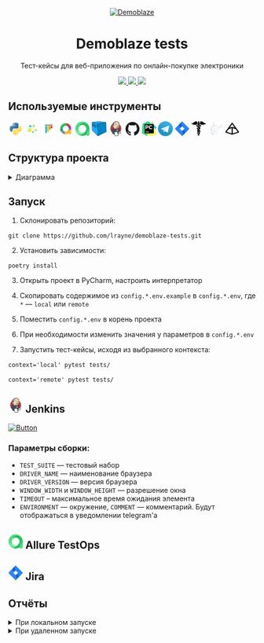 <p align="center">
  <a href="https://demoblaze.com">
  <picture>
<img alt="Demoblaze" src="https://demoblaze.com/favicon.ico" width="70" height="70">
    </picture>
  </a>
</p>
<h1 align="center">
  Demoblaze tests
</h1>

<p align="center">
Тест-кейсы для веб-приложения по онлайн-покупке электроники
</p>
<p align="center">
<a href="https://www.python.org/">
  <img src="https://img.shields.io/badge/python-^3.12-blue" />
</a>
  <a href="https://python-poetry.org/">
    <img src="https://img.shields.io/endpoint?url=https://python-poetry.org/badge/v0.json" />
  </a>
  <a href="https://github.com/psf/black">
    <img src="https://img.shields.io/badge/code%20style-black-000000.svg" />
  </a>
</p>


## Используемые инструменты
<img title="Python" src="resources/icons/python.svg" height="30" width="30"/> <img title="Selene" src="resources/icons/selene.png" height="30" width="30"/>  <img title="Pytest" src="resources/icons/pytest.svg" height="30" width="30"/> <img title="Allure Report" src="resources/icons/allure-report.png" height="30" width="30"/> <img title="Allure TestOps" src="resources/icons/allure-testops.png" height="30" width="30"/> <img title="Selenoid" src="resources/icons/selenoid.png" height="30" width="30"/> <img title="Jenkins" src="resources/icons/jenkins.svg" height="30" width="30"/> <img title="GitHub" src="resources/icons/github.svg" height="30" width="30"/> <img title="Pycharm" src="resources/icons/pycharm.png" height="30" width="30"/> <img title="Telegram" src="resources/icons/telegram.png" height="30" width="30"/> <img title="Jira" src="resources/icons/jira.png" height="30" width="30"/> <img title="Requests" src="resources/icons/requests.png" height="30" width="30"/> <img title="Mimesis" src="resources/icons/mimesis.svg" height="30" width="30"/> <img title="Pydantic" src="resources/icons/pydantic.svg" height="30" width="30"/> 


## Структура проекта

<details><summary>Диаграмма</summary>
<br>

```mermaid
        flowchart LR
            
        demoblaze --> tests(tests)

        demoblaze{{demoblaze-tests}} --> demoblaze_tests(demoblaze_tests)
        demoblaze_tests --> app(app.py)  

        model --> pages(pages)
        demoblaze_tests --> model(model) --> components(components)
        demoblaze_tests --> data(data) --> files(files)
        data --> other_data(...)
        model --> client(client.py)
        demoblaze_tests --> utils(utils.py)
        
        demoblaze --> settings(settings.py)
        demoblaze --> config(.config.*.env)
        demoblaze --> pyproject(pyproject.toml)
        demoblaze --> poetry(poetry.lock)

        demoblaze --> gitignore(.gitignore)
        
        demoblaze --> resources(resources) --> icons(icons)
        resources --> other_resources(...)

        demoblaze --> readme(README.md)
```
</details>

## Запуск

1. Склонировать репозиторий:

```
git clone https://github.com/lrayne/demoblaze-tests.git
```

2. Установить зависимости:

```
poetry install
```
3. Открыть проект в PyCharm, настроить интерпретатор

4. Скопировать содержимое из `config.*.env.example` в `config.*.env`, где `*` — `local` или `remote`
5. Поместить `config.*.env` в корень проекта 
6. При необходимости изменить значения у параметров в `config.*.env`

7. Запустить тест-кейсы, исходя из выбранного контекста:

```
context='local' pytest tests/
```

```
context='remote' pytest tests/
```


## <img title="Jenkins" src="resources/icons/jenkins.svg" height="30" width="30"/> Jenkins

[![Button](https://img.shields.io/badge/Открыть%20сборку-d33732)](https://jenkins.autotests.cloud/job/demoblaze-tests/)

### Параметры сборки:

- `TEST_SUITE` — тестовый набор
- `DRIVER_NAME` — наименование браузера
- `DRIVER_VERSION` — версия браузера
- `WINDOW_WIDTH` и `WINDOW_HEIGHT` — разрешение окна
- `TIMEOUT` – максимальное время ожидания элемента
- `ENVIRONMENT` — окружение, `COMMENT` — комментарий. Будут отображаться в уведомлении telegram'а



## <img title="Allure TestOps" src="resources/icons/allure-testops.png" height="30" width="30"/> Allure TestOps

## <img title="Jira" src="resources/icons/jira.png" height="30" width="30"/>  Jira


## Отчёты

<details><summary>При локальном запуске</summary>
<br>

```
allure serve allure-results/
```

В результате:

<img src="resources/allure-report-local.png">


</details>

<details><summary>При удаленном запуске</summary>

<br>[Отчёт можно посмотреть в Jenkins](https://jenkins.autotests.cloud/job/13-telegram_torsukov-unit14/10/allure/):

<img src="resources/allure-report-remote.gif">

<br>Если тест-кейсы запускались [через Jenkins](https://jenkins.autotests.cloud/job/13-telegram_torsukov-unit14/build?delay=0sec), то в чат telegram'а придёт письмо с результатами:

<img src="resources/telegram-notification.png">

А в [отчёте](https://jenkins.autotests.cloud/job/13-telegram_torsukov-unit14/10/allure/) можно будет посмотреть видео прохождения тест-кейсов:
<br>

<img src="resources/selenoid-video-attach.gif">

</details>


 

